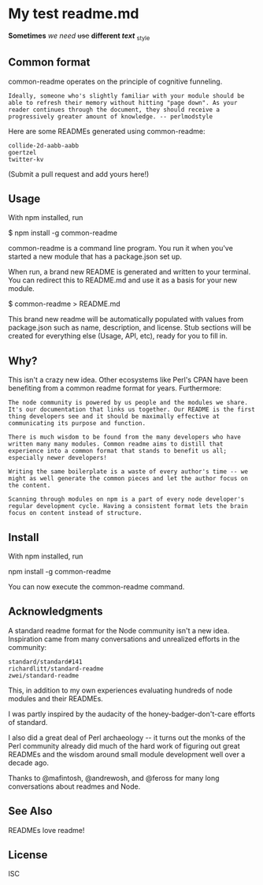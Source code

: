 #                                         My test readme.md
**Sometimes**
*we need*
~~use~~
**different _text_**
<sub>style</sub>

## Common format

common-readme operates on the principle of cognitive funneling.

    Ideally, someone who's slightly familiar with your module should be able to refresh their memory without hitting "page down". As your reader continues through the document, they should receive a progressively greater amount of knowledge. -- perlmodstyle

Here are some READMEs generated using common-readme:

    collide-2d-aabb-aabb
    goertzel
    twitter-kv

(Submit a pull request and add yours here!)
## Usage

With npm installed, run

$ npm install -g common-readme

common-readme is a command line program. You run it when you've started a new module that has a package.json set up.

When run, a brand new README is generated and written to your terminal. You can redirect this to README.md and use it as a basis for your new module.

$ common-readme > README.md

This brand new readme will be automatically populated with values from package.json such as name, description, and license. Stub sections will be created for everything else (Usage, API, etc), ready for you to fill in.
## Why?

This isn't a crazy new idea. Other ecosystems like Perl's CPAN have been benefiting from a common readme format for years. Furthermore:

    The node community is powered by us people and the modules we share. It's our documentation that links us together. Our README is the first thing developers see and it should be maximally effective at communicating its purpose and function.

    There is much wisdom to be found from the many developers who have written many many modules. Common readme aims to distill that experience into a common format that stands to benefit us all; especially newer developers!

    Writing the same boilerplate is a waste of every author's time -- we might as well generate the common pieces and let the author focus on the content.

    Scanning through modules on npm is a part of every node developer's regular development cycle. Having a consistent format lets the brain focus on content instead of structure.

## Install

With npm installed, run

npm install -g common-readme

You can now execute the common-readme command.
## Acknowledgments

A standard readme format for the Node community isn't a new idea. Inspiration came from many conversations and unrealized efforts in the community:

    standard/standard#141
    richardlitt/standard-readme
    zwei/standard-readme

This, in addition to my own experiences evaluating hundreds of node modules and their READMEs.

I was partly inspired by the audacity of the honey-badger-don't-care efforts of standard.

I also did a great deal of Perl archaeology -- it turns out the monks of the Perl community already did much of the hard work of figuring out great READMEs and the wisdom around small module development well over a decade ago.

Thanks to @mafintosh, @andrewosh, and @feross for many long conversations about readmes and Node.
## See Also

READMEs love readme!
## License

ISC